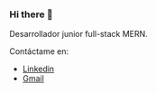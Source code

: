 ### Hi there 👋

<!--
**IsaacOrtga/IsaacOrtga** is a ✨ _special_ ✨ repository because its `README.md` (this file) appears on your GitHub profile. -->

Desarrollador junior full-stack MERN. 

Contáctame en:
- [Linkedin](https://www.linkedin.com/in/isaac-ortega-acosta/)
- [Gmail](ortga.isaac@gmail.com)
